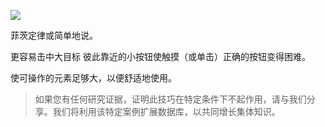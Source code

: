 ![](https://hype4.academy/_next/image?url=https%3A%2F%2Fa.storyblok.com%2Ff%2F117250%2F2400x1350%2F04dd288b67%2Ffitts.jpg&w=1024&q=75
)

菲茨定律或简单地说。

更容易击中大目标 彼此靠近的小按钮使触摸（或单击）正确的按钮变得困难。

使可操作的元素足够大，以便舒适地使用。

>如果您有任何研究证据，证明此技巧在特定条件下不起作用，请与我们分享。我们将利用该特定案例扩展数据库，以共同增长集体知识。